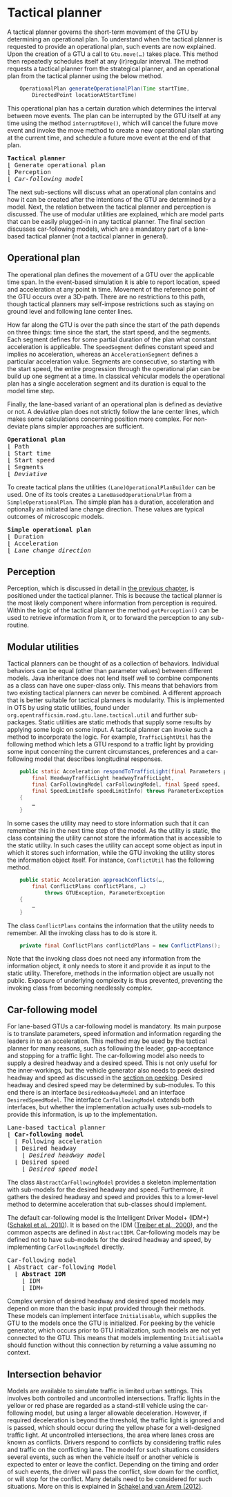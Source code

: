 # Tactical planner

A tactical planner governs the short-term movement of the GTU by determining an operational plan. To understand when the tactical planner is requested to provide an operational plan, such events are now explained. Upon the creation of a GTU a call to `Gtu.move(…)` takes place. This method then repeatedly schedules itself at any (ir)regular interval. The method requests a tactical planner from the strategical planner, and an operational plan from the tactical planner using the below method. 

```java
    OperationalPlan generateOperationalPlan(Time startTime, 
        DirectedPoint locationAtStartTime)
```
This operational plan has a certain duration which determines the interval between move events. The plan can be interrupted by the GTU itself at any time using the method `interruptMove()`, which will cancel the future move event and invoke the move method to create a new operational plan starting at the current time, and schedule a future move event at the end of that plan.

<pre>
<b>Tactical planner</b>
&lfloor; Generate operational plan
&lfloor; Perception
&lfloor; <i>Car-following model</i>
</pre>

The next sub-sections will discuss what an operational plan contains and how it can be created after the intentions of the GTU are determined by a model. Next, the relation between the tactical planner and perception is discussed. The use of modular utilities are explained, which are model parts that can be easily plugged-in in any tactical planner. The final section discusses car-following models, which are a mandatory part of a lane-based tactical planner (not a tactical planner in general).


## Operational plan

The operational plan defines the movement of a GTU over the applicable time span. In the event-based simulation it is able to report location, speed and acceleration at any point in time. Movement of the reference point of the GTU occurs over a 3D-path. There are no restrictions to this path, though tactical planners may self-impose restrictions such as staying on ground level and following lane center lines.

How far along the GTU is over the path since the start of the path depends on three things: time since the start, the start speed, and the segments. Each segment defines for some partial duration of the plan what constant acceleration is applicable. The `SpeedSegment` defines constant speed and implies no acceleration, whereas an `AccelerationSegment` defines a particular acceleration value. Segments are consecutive, so starting with the start speed, the entire progression through the operational plan can be build up one segment at a time. In classical vehicular models the operational plan has a single acceleration segment and its duration is equal to the model time step.

Finally, the lane-based variant of an operational plan is defined as deviative or not. A deviative plan does not strictly follow the lane center lines, which makes some calculations concerning position more complex. For non-deviate plans simpler approaches are sufficient.

<pre>
<b>Operational plan</b>
&lfloor; Path
&lfloor; Start time
&lfloor; Start speed
&lfloor; Segments
&lfloor; <i>Deviative</i>
</pre>

To create tactical plans the utilities `(Lane)OperationalPlanBuilder` can be used. One of its tools creates a `LaneBasedOperationalPlan` from a `SimpleOperationalPlan`. The simple plan has a duration, acceleration and optionally an initiated lane change direction. These values are typical outcomes of microscopic models.

<pre>
<b>Simple operational plan</b>
&lfloor; Duration
&lfloor; Acceleration
&lfloor; <i>Lane change direction</i>
</pre>
 

## Perception

Perception, which is discussed in detail in [the previous chapter](../05-perception/introduction.md), is positioned under the tactical planner. This is because the tactical planner is the most likely component where information from perception is required. Within the logic of the tactical planner the method `getPerception()` can be used to retrieve information from it, or to forward the perception to any sub-routine.


## Modular utilities

Tactical planners can be thought of as a collection of behaviors. Individual behaviors can be equal (other than parameter values) between different models. Java inheritance does not lend itself well to combine components as a class can have one super-class only. This means that behaviors from two existing tactical planners can never be combined. A different approach that is better suitable for tactical planners is modularity. This is implemented in OTS by using static utilities, found under `org.opentrafficsim.road.gtu.lane.tactical.util` and further sub-packages. Static utilities are static methods that supply some results by applying some logic on some input. A tactical planner can invoke such a method to incorporate the logic. For example, `TrafficLightUtil` has the following method which lets a GTU respond to a traffic light by providing some input concerning the current circumstances, preferences and a car-following model that describes longitudinal responses.

```java
    public static Acceleration respondToTrafficLight(final Parameters parameters, 
        final HeadwayTrafficLight headwayTrafficLight, 
        final CarFollowingModel carFollowingModel, final Speed speed, 
        final SpeedLimitInfo speedLimitInfo) throws ParameterException
    {
        …
    }
```

In some cases the utility may need to store information such that it can remember this in the next time step of the model. As the utility is static, the class containing the utility cannot store the information that is accessible to the static utility. In such cases the utility can accept some object as input in which it stores such information, while the GTU invoking the utility stores the information object itself. For instance, `ConflictUtil` has the following method. 

```java
    public static Acceleration approachConflicts(…, 
        final ConflictPlans conflictPlans, …)
            throws GTUException, ParameterException
    {
        …
    }
```

The class `ConflictPlans` contains the information that the utility needs to remember. All the invoking class has to do is store it.

```java
    private final ConflictPlans conflictdPlans = new ConflictPlans();
```

Note that the invoking class does not need any information from the information object, it only needs to store it and provide it as input to the static utility. Therefore, methods in the information object are usually not public. Exposure of underlying complexity is thus prevented, preventing the invoking class from becoming needlessly complex. 


## Car-following model

For lane-based GTUs a car-following model is mandatory. Its main purpose is to translate parameters, speed information and information regarding the leaders in to an acceleration. This method may be used by the tactical planner for many reasons, such as following the leader, gap-acceptance and stopping for a traffic light. The car-following model also needs to supply a desired headway and a desired speed. This is not only useful for the inner-workings, but the vehicle generator also needs to peek desired headway and speed as discussed in the [section on peeking](../04-demand/gtu-characteristics.md#peeking-for-gtu-generation). Desired headway and desired speed may be determined by sub-modules. To this end there is an interface `DesiredHeadwayModel` and an interface `DesiredSpeedModel`. The interface `CarFollowingModel` extends both interfaces, but whether the implementation actually uses sub-models to provide this information, is up to the implementation. 

<pre>
Lane-based tactical planner
&lfloor; <b>Car-following model</b>
  &lfloor; Following acceleration
  &lfloor; Desired headway
    &lfloor; <i>Desired headway model</i>
  &lfloor; Desired speed
    &lfloor; <i>Desired speed model</i>
</pre>
 

The class `AbstractCarFollowingModel` provides a skeleton implementation with sub-models for the desired headway and speed. Furthermore, it gathers the desired headway and speed and provides this to a lower-level method to determine acceleration that sub-classes should implement.

The default car-following model is the Intelligent Driver Model+ (IDM+) ([Schakel et al., 2010](../10-references/references.md)). It is based on the IDM ([Treiber et al., 2000](../10-references/references.md)), and the common aspects are defined in `AbstractIDM`. Car-following models may be defined not to have sub-models for the desired headway and speed, by implementing `CarFollowingModel` directly. 

<pre>
Car-following model
&lfloor; Abstract car-following Model
  &lfloor; <b>Abstract IDM</b>
    &lfloor; IDM
    &lfloor; IDM+
</pre>

Complex version of desired headway and desired speed models may depend on more than the basic input provided through their methods. These models can implement interface `Initialisable`, which supplies the GTU to the models once the GTU is initialized. For peeking by the vehicle generator, which occurs prior to GTU initialization, such models are not yet connected to the GTU. This means that models implementing `Initialisable` should function without this connection by returning a value assuming no context.


## Intersection behavior

Models are available to simulate traffic in limited urban settings. This involves both controlled and uncontrolled intersections. Traffic lights in the yellow or red phase are regarded as a stand-still vehicle using the car-following model, but using a larger allowable deceleration. However, if required deceleration is beyond the threshold, the traffic light is ignored and is passed, which should occur during the yellow phase for a well-designed traffic light. At uncontrolled intersections, the area where lanes cross are known as conflicts. Drivers respond to conflicts by considering traffic rules and traffic on the conflicting lane. The model for such situations considers several events, such as when the vehicle itself or another vehicle is expected to enter or leave the conflict. Depending on the timing and order of such events, the driver will pass the conflict, slow down for the conflict, or will stop for the conflict. Many details need to be considered for such situations. More on this is explained in [Schakel and van Arem (2012)](../10-references/references.md).